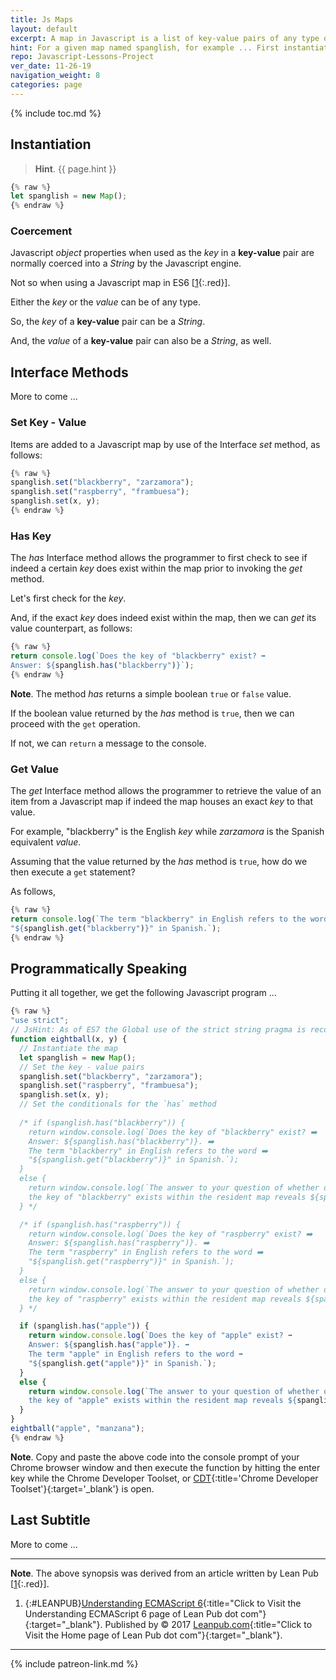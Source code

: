 ```yaml
---
title: Js Maps
layout: default
excerpt: A map in Javascript is a list of key-value pairs of any type or combination ...
hint: For a given map named spanglish, for example ... First instantiate the map with the new Map() constructor.
repo: Javascript-Lessons-Project
ver_date: 11-26-19
navigation_weight: 8
categories: page
---
```

{% include toc.md %}

## Instantiation

> **Hint**. {{ page.hint }}

```javascript
{% raw %}
let spanglish = new Map();
{% endraw %}
```

### Coercement

Javascript *object* properties when used as the *key* in a **key-value** pair are normally coerced into a *String* by the Javascript engine.

Not so when using a Javascript map in ES6 [[1](#LEANPUB){:.red}].

Either the *key* or the *value* can be of any type.

So, the *key* of a **key-value** pair can be a *String*.

And, the *value* of a **key-value** pair can also be a *String*, as well.

## Interface Methods

More to come ...

### Set Key - Value

Items are added to a Javascript map by use of the Interface *set* method, as follows:

```javascript
{% raw %}
spanglish.set("blackberry", "zarzamora");
spanglish.set("raspberry", "frambuesa");
spanglish.set(x, y);
{% endraw %}
```

### Has Key

The *has* Interface method allows the programmer to first check to see if indeed a certain *key* does exist within the map prior to invoking the *get* method.

Let's first check for the *key*.

And, if the exact *key* does indeed exist within the map, then we can *get* its value counterpart, as follows:

```javascript
{% raw %}
return console.log(`Does the key of "blackberry" exist? ➡️
Answer: ${spanglish.has("blackberry")}`);
{% endraw %}
```

**Note**. The method *has* returns a simple boolean `true` or `false` value.

If the boolean value returned by the *has* method is `true`, then we can proceed with the `get` operation.

If not, we can `return` a message to the console.

### Get Value

The *get* Interface method allows the programmer to retrieve the value of an item from a Javascript map if indeed the map houses an exact *key* to that value.

For example, "blackberry" is the English *key* while *zarzamora* is the Spanish equivalent *value*.

Assuming that the value returned by the *has* method is `true`, how do we then execute a `get` statement?

As follows,

```javascript
{% raw %}
return console.log(`The term "blackberry" in English refers to the word ➡️
"${spanglish.get("blackberry")}" in Spanish.`);
{% endraw %}
```

## Programmatically Speaking

Putting it all together, we get the following Javascript program ...

```javascript
{% raw %}
"use strict";
// JsHint: As of ES7 the Global use of the strict string pragma is recommended
function eightball(x, y) {
  // Instantiate the map
  let spanglish = new Map();
  // Set the key - value pairs
  spanglish.set("blackberry", "zarzamora");
  spanglish.set("raspberry", "frambuesa");
  spanglish.set(x, y);
  // Set the conditionals for the `has` method
  
  /* if (spanglish.has("blackberry")) {
    return window.console.log(`Does the key of "blackberry" exist? ➡️
    Answer: ${spanglish.has("blackberry")}. ➡️
    The term "blackberry" in English refers to the word ➡️
    "${spanglish.get("blackberry")}" in Spanish.`);
  }
  else {
    return window.console.log(`The answer to your question of whether or not ➡️
    the key of "blackberry" exists within the resident map reveals ${spanglish.has("blackberry")}.`);
  } */

  /* if (spanglish.has("raspberry")) {
    return window.console.log(`Does the key of "raspberry" exist? ➡️
    Answer: ${spanglish.has("raspberry")}. ➡️
    The term "raspberry" in English refers to the word ➡️
    "${spanglish.get("raspberry")}" in Spanish.`);
  }
  else {
    return window.console.log(`The answer to your question of whether or not ➡️
    the key of "raspberry" exists within the resident map reveals ${spanglish.has("raspberry")}.`);
  } */

  if (spanglish.has("apple")) {
    return window.console.log(`Does the key of "apple" exist? ➡️
    Answer: ${spanglish.has("apple")}. ➡️
    The term "apple" in English refers to the word ➡️
    "${spanglish.get("apple")}" in Spanish.`);
  }
  else {
    return window.console.log(`The answer to your question of whether or not ➡️
    the key of "apple" exists within the resident map reveals ${spanglish.has("apple")}.`);
  }
}
eightball("apple", "manzana");
{% endraw %}
```

**Note**. Copy and paste the above code into the console prompt of your Chrome browser window and then execute the function by hitting the enter key while the Chrome Developer Toolset, or [CDT](https://){:title='Chrome Developer Toolset'}{:target='_blank'} is open.

## Last Subtitle

More to come ...

***

**Note**. The above synopsis was derived from an article written by Lean Pub [[1](#LEANPUB){:.red}].

1. {:#LEANPUB}[Understanding ECMAScript 6](https://leanpub.com/understandinges6/read/){:title="Click to Visit the Understanding ECMAScript 6 page of Lean Pub dot com"}{:target="_blank"}. Published by © 2017 [Leanpub.com](https://www.leanpub.com/){:title="Click to Visit the Home page of Lean Pub dot com"}{:target="_blank"}.

***

{% include patreon-link.md %}
